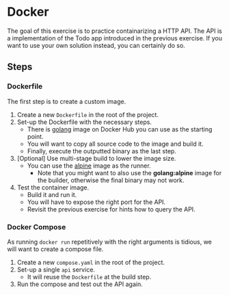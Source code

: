 # Docker

The goal of this exercise is to practice containarizing a HTTP API. The API is a implementation of the Todo app introduced in the previous exercise. If you want to use your own solution instead, you can certainly do so.

## Steps

### Dockerfile

The first step is to create a custom image.

1. Create a new `Dockerfile` in the root of the project.
2. Set-up the Dockerfile with the necessary steps.
    - There is [golang](https://hub.docker.com/_/golang) image on Docker Hub you can use as the starting point.
    - You will want to copy all source code to the image and build it.
    - Finally, execute the outputted binary as the last step.
3. [Optional] Use multi-stage build to lower the image size.
    - You can use the [alpine](https://hub.docker.com/_/alpine) image as the runner.
        - Note that you might want to also use the **golang:alpine** image for the builder, otherwise the final binary may not work.
4. Test the container image.
    - Build it and run it.
    - You will have to expose the right port for the API.
    - Revisit the previous exercise for hints how to query the API.

### Docker Compose

As running `docker run` repetitively with the right arguments is tidious, we will want to create a compose file.

1. Create a new `compose.yaml` in the root of the project.
2. Set-up a single `api` service.
    - It will reuse the `Dockerfile` at the build step.
3. Run the compose and test out the API again.
